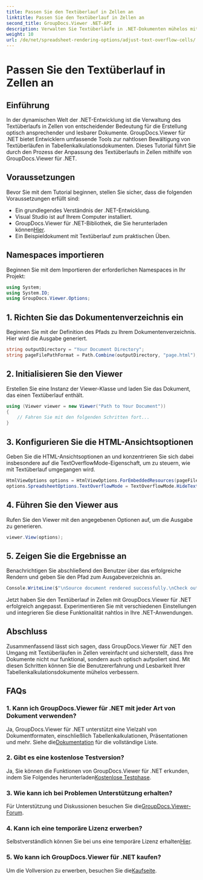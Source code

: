 ```yaml
---
title: Passen Sie den Textüberlauf in Zellen an
linktitle: Passen Sie den Textüberlauf in Zellen an
second_title: GroupDocs.Viewer .NET-API
description: Verwalten Sie Textüberläufe in .NET-Dokumenten mühelos mit GroupDocs.Viewer. Verbessern Sie die Lesbarkeit und das Benutzererlebnis. Laden Sie jetzt Ihre kostenlose Testversion herunter.
weight: 10
url: /de/net/spreadsheet-rendering-options/adjust-text-overflow-cells/
---
```


# Passen Sie den Textüberlauf in Zellen an

## Einführung
In der dynamischen Welt der .NET-Entwicklung ist die Verwaltung des Textüberlaufs in Zellen von entscheidender Bedeutung für die Erstellung optisch ansprechender und lesbarer Dokumente. GroupDocs.Viewer für .NET bietet Entwicklern umfassende Tools zur nahtlosen Bewältigung von Textüberläufen in Tabellenkalkulationsdokumenten. Dieses Tutorial führt Sie durch den Prozess der Anpassung des Textüberlaufs in Zellen mithilfe von GroupDocs.Viewer für .NET.
## Voraussetzungen
Bevor Sie mit dem Tutorial beginnen, stellen Sie sicher, dass die folgenden Voraussetzungen erfüllt sind:
- Ein grundlegendes Verständnis der .NET-Entwicklung.
- Visual Studio ist auf Ihrem Computer installiert.
- GroupDocs.Viewer für .NET-Bibliothek, die Sie herunterladen können[Hier](https://releases.groupdocs.com/viewer/net/).
- Ein Beispieldokument mit Textüberlauf zum praktischen Üben.
## Namespaces importieren
Beginnen Sie mit dem Importieren der erforderlichen Namespaces in Ihr Projekt:
```csharp
using System;
using System.IO;
using GroupDocs.Viewer.Options;
```
## 1. Richten Sie das Dokumentenverzeichnis ein
Beginnen Sie mit der Definition des Pfads zu Ihrem Dokumentenverzeichnis. Hier wird die Ausgabe generiert.
```csharp
string outputDirectory = "Your Document Directory";
string pageFilePathFormat = Path.Combine(outputDirectory, "page.html");
```
## 2. Initialisieren Sie den Viewer
Erstellen Sie eine Instanz der Viewer-Klasse und laden Sie das Dokument, das einen Textüberlauf enthält.
```csharp
using (Viewer viewer = new Viewer("Path to Your Document"))
{
    // Fahren Sie mit den folgenden Schritten fort...
}
```
## 3. Konfigurieren Sie die HTML-Ansichtsoptionen
Geben Sie die HTML-Ansichtsoptionen an und konzentrieren Sie sich dabei insbesondere auf die TextOverflowMode-Eigenschaft, um zu steuern, wie mit Textüberlauf umgegangen wird.
```csharp
HtmlViewOptions options = HtmlViewOptions.ForEmbeddedResources(pageFilePathFormat);
options.SpreadsheetOptions.TextOverflowMode = TextOverflowMode.HideText;
```
## 4. Führen Sie den Viewer aus
Rufen Sie den Viewer mit den angegebenen Optionen auf, um die Ausgabe zu generieren.
```csharp
viewer.View(options);
```
## 5. Zeigen Sie die Ergebnisse an
Benachrichtigen Sie abschließend den Benutzer über das erfolgreiche Rendern und geben Sie den Pfad zum Ausgabeverzeichnis an.
```csharp
Console.WriteLine($"\nSource document rendered successfully.\nCheck output in {outputDirectory}.");
```
Jetzt haben Sie den Textüberlauf in Zellen mit GroupDocs.Viewer für .NET erfolgreich angepasst. Experimentieren Sie mit verschiedenen Einstellungen und integrieren Sie diese Funktionalität nahtlos in Ihre .NET-Anwendungen.
## Abschluss
Zusammenfassend lässt sich sagen, dass GroupDocs.Viewer für .NET den Umgang mit Textüberläufen in Zellen vereinfacht und sicherstellt, dass Ihre Dokumente nicht nur funktional, sondern auch optisch aufpoliert sind. Mit diesen Schritten können Sie die Benutzererfahrung und Lesbarkeit Ihrer Tabellenkalkulationsdokumente mühelos verbessern.
## FAQs
### 1. Kann ich GroupDocs.Viewer für .NET mit jeder Art von Dokument verwenden?
 Ja, GroupDocs.Viewer für .NET unterstützt eine Vielzahl von Dokumentformaten, einschließlich Tabellenkalkulationen, Präsentationen und mehr. Siehe die[Dokumentation](https://tutorials.groupdocs.com/viewer/net/) für die vollständige Liste.
### 2. Gibt es eine kostenlose Testversion?
 Ja, Sie können die Funktionen von GroupDocs.Viewer für .NET erkunden, indem Sie Folgendes herunterladen[Kostenlose Testphase](https://releases.groupdocs.com/).
### 3. Wie kann ich bei Problemen Unterstützung erhalten?
 Für Unterstützung und Diskussionen besuchen Sie die[GroupDocs.Viewer-Forum](https://forum.groupdocs.com/c/viewer/9).
### 4. Kann ich eine temporäre Lizenz erwerben?
 Selbstverständlich können Sie bei uns eine temporäre Lizenz erhalten[Hier](https://purchase.groupdocs.com/temporary-license/).
### 5. Wo kann ich GroupDocs.Viewer für .NET kaufen?
 Um die Vollversion zu erwerben, besuchen Sie die[Kaufseite](https://purchase.groupdocs.com/buy).